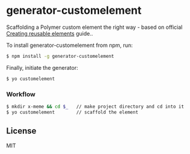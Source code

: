 # generator-customelement

Scaffolding a Polymer custom element the right way - based on official [Creating reusable elements](http://www.polymer-project.org/docs/start/reusableelements.html) guide..

To install generator-customelement from npm, run:

```bash
$ npm install -g generator-customelement
```

Finally, initiate the generator:

```bash
$ yo customelement
```

### Workflow

```bash
$ mkdir x-meme && cd $_   // make project directory and cd into it
$ yo customelement        // scaffold the element
```

## License

MIT
